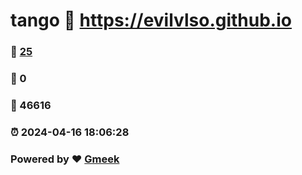 # tango :link: https://evilvlso.github.io 
### :page_facing_up: [25](https://evilvlso.github.io/tag.html) 
### :speech_balloon: 0 
### :hibiscus: 46616 
### :alarm_clock: 2024-04-16 18:06:28 
### Powered by :heart: [Gmeek](https://github.com/Meekdai/Gmeek)
